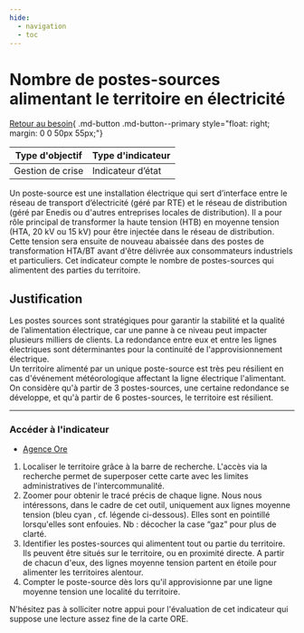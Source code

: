 ```yaml
---
hide:
  - navigation
  - toc
---
```


# Nombre de postes-sources alimentant le territoire en électricité

[Retour au besoin](https://konsilion.github.io/diag360/pages/besoins/bi2){ .md-button .md-button--primary style="float: right; margin: 0 0 50px 55px;"}

|Type d'objectif|Type d'indicateur|
|--|--|
|Gestion de crise|Indicateur d’état|

Un poste-source est une installation électrique qui sert d’interface entre le réseau de transport d’électricité (géré par RTE) et le réseau de distribution (géré par Enedis ou d'autres entreprises locales de distribution). Il a pour rôle principal de transformer la haute tension (HTB) en moyenne tension (HTA, 20 kV ou 15 kV) pour être injectée dans le réseau de distribution. Cette tension sera ensuite de nouveau abaissée dans des postes de transformation HTA/BT avant d'être délivrée aux consommateurs industriels et particuliers. 
Cet indicateur compte le nombre de postes-sources qui alimentent des parties du territoire.

## Justification

Les postes sources sont stratégiques pour garantir la stabilité et la qualité de l’alimentation électrique, car une panne à ce niveau peut impacter plusieurs milliers de clients. La redondance entre eux et entre les lignes électriques sont déterminantes pour la continuité de l'approvisionnement électrique.  
Un territoire alimenté par un unique poste-source est très peu résilient en cas d'événement météorologique affectant la ligne électrique l'alimentant.  
On considère qu'à partir de 3 postes-sources, une certaine redondance se développe, et qu'à partir de 6 postes-sources, le territoire est résilient. 

---

### Accéder à l'indicateur

- [Agence Ore](https://www.agenceore.fr/datavisualisation/cartographie-reseaux)

1. Localiser le territoire grâce à la barre de recherche. L'accès via la recherche permet de superposer cette carte avec les limites administratives de l'intercommunalité.  
1. Zoomer pour obtenir le tracé précis de chaque ligne. Nous nous intéressons, dans le cadre de cet outil, uniquement aux lignes moyenne tension  (bleu cyan , cf. légende ci-dessous). Elles sont en pointillé lorsqu'elles sont enfouies. Nb : décocher la case “gaz” pour plus de clarté. 
1. Identifier les postes-sources qui alimentent tout ou partie du territoire. Ils peuvent être situés sur le territoire, ou en proximité directe. A partir de chacun d'eux, des lignes moyenne tension partent en étoile pour alimenter les territoires alentour.  
1. Compter le poste-source dès lors qu'il approvisionne par une ligne moyenne tension une localité du territoire. 

N'hésitez pas à solliciter notre appui pour l'évaluation de cet indicateur qui suppose une lecture assez fine de la carte ORE. 